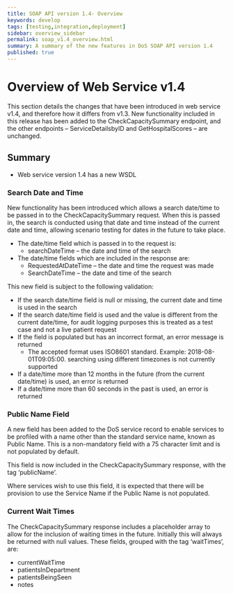 ```yaml
---
title: SOAP API version 1.4- Overview
keywords: develop
tags: [testing,integration,deployment]
sidebar: overview_sidebar
permalink: soap_v1.4_overview.html
summary: A summary of the new features in DoS SOAP API version 1.4
published: true
---
```



# Overview of Web Service v1.4

This section details the changes that have been introduced in web service v1.4, and therefore how it differs from v1.3. New functionality included in this release has been added to the CheckCapacitySummary endpoint, and the other endpoints – ServiceDetailsbyID and GetHospitalScores – are unchanged.

## Summary

* Web service version 1.4 has a new WSDL

### Search Date and Time
New functionality has been introduced which allows a search date/time to be passed in to the CheckCapacitySummary request. When this is passed in, the search is conducted using that date and time instead of the current date and time, allowing scenario testing for dates in the future to take place.

* The date/time field which is passed in to the request is:
   * searchDateTime – the date and time of the search
* The date/time fields which are included in the response are:
   * RequestedAtDateTime – the date and time the request was made
   * SearchDateTime – the date and time of the search

This new field is subject to the following validation:
* If the search date/time field is null or missing, the current date and time is used in the search
* If the search date/time field is used and the value is different from the current date/time, for audit logging purposes this is treated as a test case and not a live patient request
* If the field is populated but has an incorrect format, an error message is returned
   * The accepted format uses ISO8601 standard. Example: 2018-08-01T09:05:00. searching using different timezones is not currently supported
* If a date/time more than 12 months in the future (from the current date/time) is used, an error is returned
* If a date/time more than 60 seconds in the past is used, an error is returned

### Public Name Field
A new field has been added to the DoS service record to enable services to be profiled with a name other than the standard service name, known as Public Name. This is a non-mandatory field with a 75 character limit and is not populated by default.

This field is now included in the CheckCapacitySummary response, with the tag ‘publicName’.

Where services wish to use this field, it is expected that there will be provision to use the Service Name if the Public Name is not populated.

### Current Wait Times
The CheckCapacitySummary response includes a placeholder array to allow for the inclusion of waiting times in the future. Initially this will always be returned with null values.
These fields, grouped with the tag ‘waitTimes’, are:
* currentWaitTime
* patientsInDepartment
* patientsBeingSeen
* notes
